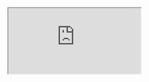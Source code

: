<iframe src="https://youtube.com/embed/...">
[Messy File](html/messy-state-crime-analysis.html)
[Final File](html/final-state-crime-analysis.html)